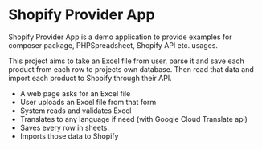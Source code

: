 # Shopify Provider App

Shopify Provider App is a demo application to provide examples for composer package, PHPSpreadsheet, Shopify API etc. usages.

This project aims to take an Excel file from user, parse it and save each product from each row to projects own database. Then read that data and import each product to Shopify through their API.

-   A web page asks for an Excel file
-   User uploads an Excel file from that form
-   System reads and validates Excel 
-   Translates to any language if need (with Google Cloud Translate api)
-   Saves every row in sheets.
-   Imports those data to Shopify

